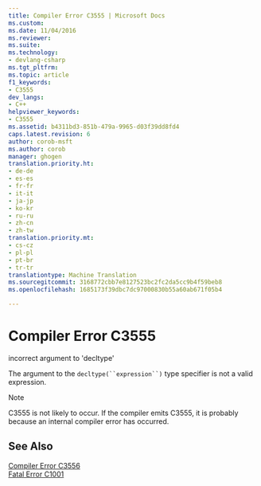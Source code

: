 ```yaml
---
title: Compiler Error C3555 | Microsoft Docs
ms.custom: 
ms.date: 11/04/2016
ms.reviewer: 
ms.suite: 
ms.technology:
- devlang-csharp
ms.tgt_pltfrm: 
ms.topic: article
f1_keywords:
- C3555
dev_langs:
- C++
helpviewer_keywords:
- C3555
ms.assetid: b4311bd3-851b-479a-9965-d03f39dd8fd4
caps.latest.revision: 6
author: corob-msft
ms.author: corob
manager: ghogen
translation.priority.ht:
- de-de
- es-es
- fr-fr
- it-it
- ja-jp
- ko-kr
- ru-ru
- zh-cn
- zh-tw
translation.priority.mt:
- cs-cz
- pl-pl
- pt-br
- tr-tr
translationtype: Machine Translation
ms.sourcegitcommit: 3168772cbb7e8127523bc2fc2da5cc9b4f59beb8
ms.openlocfilehash: 1685173f39dbc7dc97000830b55a60ab671f05b4

---
```

# Compiler Error C3555
incorrect argument to 'decltype'  
  
 The argument to the `decltype(``expression``)` type specifier is not a valid expression.  
  
> [!NOTE]
>  C3555 is not likely to occur. If the compiler emits C3555, it is probably because an internal compiler error has occurred.  
  
## See Also  
 [Compiler Error C3556](../../error-messages/compiler-errors-2/compiler-error-c3556.md)   
 [Fatal Error C1001](../../error-messages/compiler-errors-1/fatal-error-c1001.md)


<!--HONumber=Jan17_HO1-->


